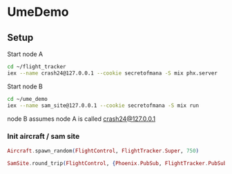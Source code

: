 # UmeDemo

## Setup

Start node A

```bash
cd ~/flight_tracker
iex --name crash24@127.0.0.1 --cookie secretofmana -S mix phx.server
```


Start node B 

```bash
cd ~/ume_demo
iex --name sam_site@127.0.0.1 --cookie secretofmana -S mix run
```

node B assumes node A is called crash24@127.0.0.1


### Init aircraft / sam site

```elixir
Aircraft.spawn_random(FlightControl, FlightTracker.Super, 750)

SamSite.round_trip(FlightControl, {Phoenix.PubSub, FlightTracker.PubSub})
```

